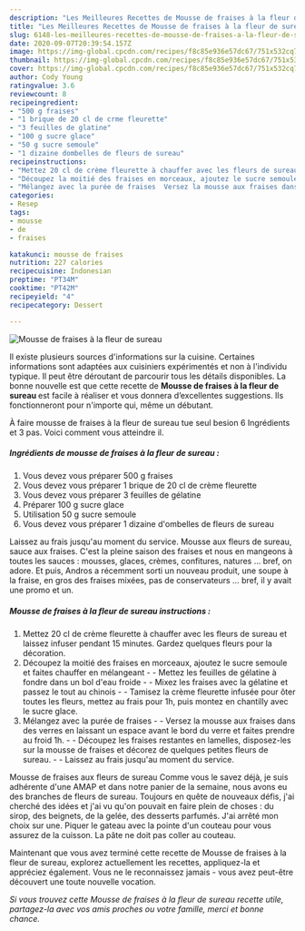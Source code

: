```yaml
---
description: "Les Meilleures Recettes de Mousse de fraises à la fleur de sureau"
title: "Les Meilleures Recettes de Mousse de fraises à la fleur de sureau"
slug: 6148-les-meilleures-recettes-de-mousse-de-fraises-a-la-fleur-de-sureau
date: 2020-09-07T20:39:54.157Z
image: https://img-global.cpcdn.com/recipes/f8c85e936e57dc67/751x532cq70/mousse-de-fraises-a-la-fleur-de-sureau-photo-principale-de-la-recette.jpg
thumbnail: https://img-global.cpcdn.com/recipes/f8c85e936e57dc67/751x532cq70/mousse-de-fraises-a-la-fleur-de-sureau-photo-principale-de-la-recette.jpg
cover: https://img-global.cpcdn.com/recipes/f8c85e936e57dc67/751x532cq70/mousse-de-fraises-a-la-fleur-de-sureau-photo-principale-de-la-recette.jpg
author: Cody Young
ratingvalue: 3.6
reviewcount: 8
recipeingredient:
- "500 g fraises"
- "1 brique de 20 cl de crme fleurette"
- "3 feuilles de glatine"
- "100 g sucre glace"
- "50 g sucre semoule"
- "1 dizaine dombelles de fleurs de sureau"
recipeinstructions:
- "Mettez 20 cl de crème fleurette à chauffer avec les fleurs de sureau et laissez infuser pendant 15 minutes. Gardez quelques fleurs pour la décoration."
- "Découpez la moitié des fraises en morceaux, ajoutez le sucre semoule et faites chauffer en mélangeant  Mettez les feuilles de gélatine à fondre dans un bol d&#39;eau froide  Mixez les fraises avec la gélatine et passez le tout au chinois  Tamisez la crème fleurette infusée pour ôter toutes les fleurs, mettez au frais pour 1h, puis montez en chantilly avec le sucre glace."
- "Mélangez avec la purée de fraises  Versez la mousse aux fraises dans des verres en laissant un espace avant le bord du verre et faites prendre au froid 1h.  Découpez les fraises restantes en lamelles, disposez-les sur la mousse de fraises et décorez de quelques petites fleurs de sureau.  Laissez au frais jusqu&#39;au moment du service."
categories:
- Resep
tags:
- mousse
- de
- fraises

katakunci: mousse de fraises 
nutrition: 227 calories
recipecuisine: Indonesian
preptime: "PT34M"
cooktime: "PT42M"
recipeyield: "4"
recipecategory: Dessert

---
```



![Mousse de fraises à la fleur de sureau](https://img-global.cpcdn.com/recipes/f8c85e936e57dc67/751x532cq70/mousse-de-fraises-a-la-fleur-de-sureau-photo-principale-de-la-recette.jpg)

Il existe plusieurs sources d'informations sur la cuisine. Certaines informations sont adaptées aux cuisiniers expérimentés et non à l'individu typique. Il peut être déroutant de parcourir tous les détails disponibles. La bonne nouvelle est que cette recette de <strong> Mousse de fraises à la fleur de sureau </strong> est facile à réaliser et vous donnera d’excellentes suggestions. Ils fonctionneront pour n'importe qui, même un débutant.

<!--inarticleads1-->

À faire mousse de fraises à la fleur de sureau tue seul besion 6 Ingrédients et 3 pas. Voici comment vous atteindre il.

##### Ingrédients de mousse de fraises à la fleur de sureau :

1. Vous devez vous préparer 500 g fraises
1. Vous devez vous préparer 1 brique de 20 cl de crème fleurette
1. Vous devez vous préparer 3 feuilles de gélatine
1. Préparer 100 g sucre glace
1. Utilisation 50 g sucre semoule
1. Vous devez vous préparer 1 dizaine d&#39;ombelles de fleurs de sureau


Laissez au frais jusqu&#39;au moment du service. Mousse aux fleurs de sureau, sauce aux fraises. C&#39;est la pleine saison des fraises et nous en mangeons à toutes les sauces : mousses, glaces, crèmes, confitures, natures … bref, on adore. Et puis, Andros a récemment sorti un nouveau produit, une soupe à la fraise, en gros des fraises mixées, pas de conservateurs … bref, il y avait une promo et un. 

<!--inarticleads2-->

##### Mousse de fraises à la fleur de sureau instructions :

1. Mettez 20 cl de crème fleurette à chauffer avec les fleurs de sureau et laissez infuser pendant 15 minutes. Gardez quelques fleurs pour la décoration.
1. Découpez la moitié des fraises en morceaux, ajoutez le sucre semoule et faites chauffer en mélangeant -  - Mettez les feuilles de gélatine à fondre dans un bol d&#39;eau froide -  - Mixez les fraises avec la gélatine et passez le tout au chinois -  - Tamisez la crème fleurette infusée pour ôter toutes les fleurs, mettez au frais pour 1h, puis montez en chantilly avec le sucre glace.
1. Mélangez avec la purée de fraises -  - Versez la mousse aux fraises dans des verres en laissant un espace avant le bord du verre et faites prendre au froid 1h. -  - Découpez les fraises restantes en lamelles, disposez-les sur la mousse de fraises et décorez de quelques petites fleurs de sureau. -  - Laissez au frais jusqu&#39;au moment du service.


Mousse de fraises aux fleurs de sureau Comme vous le savez déjà, je suis adhérente d&#39;une AMAP et dans notre panier de la semaine, nous avons eu des branches de fleurs de sureau. Toujours en quête de nouveaux défis, j&#39;ai cherché des idées et j&#39;ai vu qu&#39;on pouvait en faire plein de choses : du sirop, des beignets, de la gelée, des desserts parfumés. J&#39;ai arrêté mon choix sur une. Piquer le gateau avec la pointe d&#39;un couteau pour vous assurez de la cuisson. La pâte ne doit pas coller au couteau. 

<!--inarticleads1-->

<p>
Maintenant que vous avez terminé cette recette de Mousse de fraises à la fleur de sureau, explorez actuellement les recettes, appliquez-la et appréciez également. Vous ne le reconnaissez jamais - vous avez peut-être découvert une toute nouvelle vocation.
</p>

<p>
<i>Si vous trouvez cette Mousse de fraises à la fleur de sureau recette utile, partagez-la avec vos amis proches ou votre famille, merci et bonne chance.</i>
</p>
